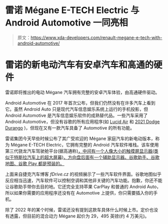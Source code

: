 # 雷诺 Mégane E-TECH Electric 与 Android Automotive 一同亮相

> 原文：<https://www.xda-developers.com/renault-megane-e-tech-with-android-automotive/>

# 雷诺的新电动汽车有安卓汽车和高通的硬件

雷诺即将推出的电动 Mégane 汽车拥有完整的安卓汽车体验，由高通硬件驱动。

Android Automotive 在 2017 年首次公布，但我们仍然没有在许多汽车上看到它。虽然 Android Auto 只是现代汽车信息娱乐系统上运行的手机投影，但 Android Automotive 是汽车信息娱乐软件的成熟替代品。一些汽车采用了 Android Automotive，但没有谷歌的所有应用程序(如 [Lucid Air](https://techcrunch.com/2021/05/26/lucid-motors-reveals-all-the-tech-inside-its-all-electric-air-sedan/) 和 [2021 Dodge Durango](https://arstechnica.com/cars/2021/02/hands-on-with-stellantis-new-android-based-uconnect-5-infotainment/) )，但现在又有一款汽车具备了 Automotive 的所有功能。

雷诺集团今天早些时候公布了其广受欢迎的 Mégane 家庭汽车的新电动版本，称为 Mégane E-TECH Electric，它拥有完整的 Android 汽车软件堆栈。该车使用第三代骁龙汽车驾驶舱平台(据高通称[)，中间有一个人像大小的触摸屏显示器(类似于特斯拉汽车上的超大屏幕)，方向盘后面有一个辅助显示器。谷歌助手、谷歌地图、谷歌 Play 都是预装的。](https://www.qualcomm.com/news/releases/2021/09/06/qualcomm-works-google-bring-premium-and-intelligent-vehicle-experiences)

上面来自捷克汽车博客 *fDrive.cz* 的视频展示了一些汽车软件界面。谷歌地图似乎反应相当迅速，汽车软件可以控制空调和其他非关键的汽车功能。抱歉，你还不能让谷歌助手带你去目的地。它还完全支持苹果 CarPlay 和普通的 Android Auto，所以如果你需要的应用程序还没有在 Automotive 上提供，你只需要插入你的手机。

除了 2022 年的某个时候，雷诺还没有提到这款车具体什么时候上市。定价也没有透露，但目前的混合动力 Mégane 起价为 29，495 英镑(约 4 万美元)。
